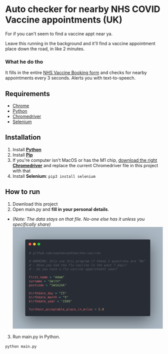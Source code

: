 # Auto checker for nearby NHS COVID Vaccine appointments (UK)

For if you can't seem to find a vaccine appt near ya.

Leave this running in the background and it'll find a vaccine appointment place down the road, in like 2 minutes.

### What he do tho
It fills in the entire [NHS Vaccine Booking form](https://www.nhs.uk/book-a-coronavirus-vaccination) and checks for nearby appointments every 3 seconds. Alerts you with text-to-speech.

## Requirements
- [Chrome](https://www.google.com/intl/en_uk/chrome/)
- [Python](https://www.python.org/downloads/)
- [Chromedriver](https://chromedriver.storage.googleapis.com/index.html?path=92.0.4515.43/)
- [Selenium](https://pypi.org/project/selenium/)

## Installation

1. Install [**Python**](https://www.python.org/downloads/)
2. Install [**Pip**](https://pip.pypa.io/en/stable/installing/)
3. If you're computer isn't MacOS or has the M1 chip, [download the right **Chromedriver**](https://chromedriver.storage.googleapis.com/index.html?path=92.0.4515.43/) and replace the current Chromedriver file in this project with that
4. Install **Selenium**: `pip3 install selenium`
## How to run

1. Download this project
2. Open main.py and **fill in your personal details**.
- *(Note: The data stays on that file. No-one else has it unless you specifically share)*
![Example of Personal Details to put](example-of-personal-details.png)
3. Run main.py in Python. 
```
python main.py
```
